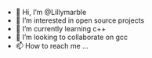 - 👋 Hi, I’m @Lillymarble
- 👀 I’m interested in open source projects
- 🌱 I’m currently learning c++
- 💞️ I’m looking to collaborate on gcc
- 📫 How to reach me ...

<!---
Lillymarble/Lillymarble is a ✨ special ✨ repository because its `README.md` (this file) appears on your GitHub profile.
You can click the Preview link to take a look at your changes.
--->

